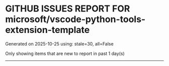 
# GITHUB ISSUES REPORT FOR microsoft/vscode-python-tools-extension-template


Generated on 2025-10-25 using: stale=30, all=False


Only showing items that are new to report in past 1 day(s)


---




















